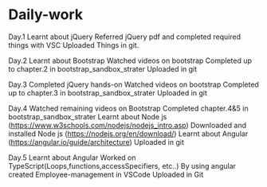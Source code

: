 # Daily-work
Day.1
Learnt about jQuery
Referred jQuery pdf and completed required things with VSC
Uploaded Things in git.

Day.2
Learnt about Bootstrap
Watched videos on bootstrap
Completed up to chapter.2 in bootstrap_sandbox_strater
Uploaded in git

Day.3
Completed jQuery hands-on
Watched videos on bootstrap 
Completed up to chapter.3 in bootstrap_sandbox_strater
Uploaded in git

Day.4
Watched remaining videos on Bootstrap
Completed chapter.4&5 in bootstrap_sandbox_strater
Learnt about Node js (https://www.w3schools.com/nodejs/nodejs_intro.asp)
Downloaded and installed Node js (https://nodejs.org/en/download/)
Learnt about Angular (https://angular.io/guide/architecture)
Uploaded in git

Day.5
Learnt about Angular
Worked on TypeScript(Loops,functions,accessSpecifiers, etc..)
By using angular created Employee-management in VSCode
Uploaded in Git




